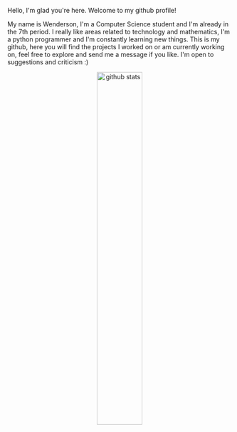 Hello, I'm glad you're here. Welcome to my github profile!

My name is Wenderson, I'm a Computer Science student and I'm already in the 7th period. I really like areas related to technology and mathematics, I'm a python programmer and I'm constantly learning new things.
This is my github, here you will find the projects I worked on or am currently working on, feel free to explore and send me a message if you like. I'm open to suggestions and criticism :)


<div align="center">

<img src="https://github-readme-stats.vercel.app/api?username=wendersoon&show_icons=true&theme=gotham" alt="github stats" width="45%" align="center"/>

</div>
